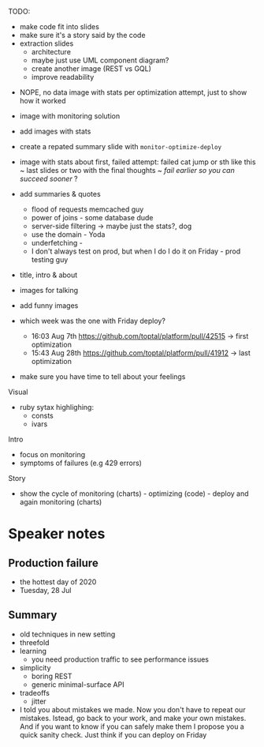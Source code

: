 TODO:

+ make code fit into slides
+ make sure it's a story said by the code
+ extraction slides
  +  architecture
    + maybe just use UML component diagram?
    + create another image (REST vs GQL)
    + improve readability
- NOPE, no data image with stats per optimization attempt, just to show how it worked
+ image with monitoring solution


+ add images with stats
+ create a repated summary slide with `monitor-optimize-deploy`

* image with stats about first, failed attempt: failed cat jump or sth like this
~ last slides or two with the final thoughts
  ~ _fail earlier so you can succeed sooner_ ?
+ add summaries & quotes
  + flood of requests  memcached guy
  + power of joins - some database dude
  + server-side filtering -> maybe just the stats?, dog
  + use the domain  - Yoda
  + underfetching -
  + I don't always test on prod, but when I do I do it on Friday - prod testing guy
+ title, intro & about
+ images for talking
+ add funny images

+ which week was the one with Friday deploy?
  * 16:03 Aug 7th https://github.com/toptal/platform/pull/42515 -> first optimization
  * 15:43 Aug 28th https://github.com/toptal/platform/pull/41912 -> last optimization
* make sure you have time to tell about your feelings

Visual
* ruby sytax highlighing:
  * consts
  * ivars


Intro
+ focus on monitoring
+ symptoms of failures (e.g 429 errors)

Story
* show the cycle of monitoring (charts) - optimizing (code) - deploy and again monitoring (charts)

# Speaker notes

## Production failure
  * the hottest day of 2020
  * Tuesday, 28 Jul

## Summary
  * old techniques in new setting
  * threefold
  * learning
    * you need production traffic to see performance issues
  * simplicity
    * boring REST
    * generic minimal-surface API
  * tradeoffs
    * jitter
  * I told you about mistakes we made. Now you don't have to repeat our mistakes. Istead, go back to your work, and make your own mistakes. And if you want to know if you can safely make them I propose you a quick sanity check. Just think if you can deploy on Friday
